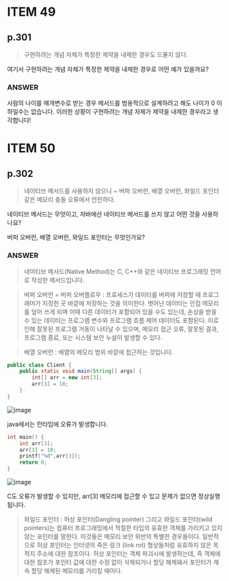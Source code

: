 # ITEM 49

## p.301

> 구현하려는 개념 자체가 특정한 제약을 내제한 경우도 드물지 않다.

여기서 구현하려는 개념 자체가 특정한 제약을 내제한 경우로 어떤 예가 있을까요?

### ANSWER
사람의 나이를 매개변수로 받는 경우 메서드를 범용적으로 설계하려고 해도 나이가 0 이하일수는 없습니다. 이러한 상황이 구현하려는 개념 자체가 제약을 내제한 경우라고 생각합니다!

# ITEM 50

## p.302

> 네이티브 메서드를 사용하지 않으니 ~ 버퍼 오버런, 배열 오버런, 와일드 포인터 같은 메모리 충돌 오류에서 안전하다.

네이티브 메서드는 무엇이고, 자바에선 네이티브 메서드를 쓰지 않고 어떤 것을 사용하나요?

버퍼 오버런, 배열 오버런, 와일드 포인터는 무엇인가요?

### ANSWER

> 네이티브 메서드(Native Method)는 C, C++와 같은 네이티브 프로그래밍 언어로 작성한 메서드입니다.

> 버퍼 오버런 = 버퍼 오버플로우 : 프로세스가 데이터를 버퍼에 저장할 때 프로그래머가 지정한 곳 바깥에 저장하는 것을 의미한다. 벗어난 데이터는 인접 메모리를 덮어 쓰게 되며 이때 다른 데이터가 포함되어 있을 수도 있는데, 손상을 받을 수 있는 데이터는 프로그램 변수와 프로그램 흐름 제어 데이터도 포함된다. 이로 인해 잘못된 프로그램 거동이 나타날 수 있으며, 메모리 접근 오류, 잘못된 결과, 프로그램 종료, 또는 시스템 보안 누설이 발생할 수 있다.

> 배열 오버런 : 배열의 메모리 범위 바깥에 접근하는 것입니다.
```java
public class Client {
    public static void main(String[] args) {
        int[] arr = new int[3];
        arr[3] = 10;
    }
}
```
![image](https://github.com/rlfrkdms1/effective-java-study/assets/96513365/f59bafb1-16cc-4a5a-8a19-cfc542f3c7e3)

java에서는 런타임에 오류가 발생합니다.

```c
int main() {
    int arr[3];
    arr[3] = 10;
    printf("%d",arr[3]);
    return 0;
}
```
![image](https://github.com/rlfrkdms1/effective-java-study/assets/96513365/25cd09ab-9c7c-42c6-9d2f-69907b27f4e4)

C도 오류가 발생할 수 있지만, arr[3] 메모리에 접근할 수 있고 문제가 없으면 정상실행됩니다. 

> 와일드 포인터 : 허상 포인터(Dangling pointer) 그리고 와일드 포인터(wild pointers)는 컴퓨터 프로그래밍에서 적절한 타입의 유효한 객체를 가리키고 있지 않는 포인터를 말한다. 이것들은 메모리 보안 위반의 특별한 경우들이다. 일반적으로 허상 포인터는 인터넷의 죽은 링크 (link rot) 형상들처럼 유효하지 않은 목적지 주소에 대한 참조이다.
허상 포인터는 객체 파괴시에 발생하는데, 즉 객체에 대한 참조가 포인터 값에 대한 수정 없이 삭제되거나 할당 해제돼서 포인터가 계속 할당 해제된 메모리를 가리킬 때이다. 
